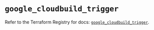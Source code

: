 # `google_cloudbuild_trigger`

Refer to the Terraform Registry for docs: [`google_cloudbuild_trigger`](https://registry.terraform.io/providers/hashicorp/google/5.31.1/docs/resources/cloudbuild_trigger).
